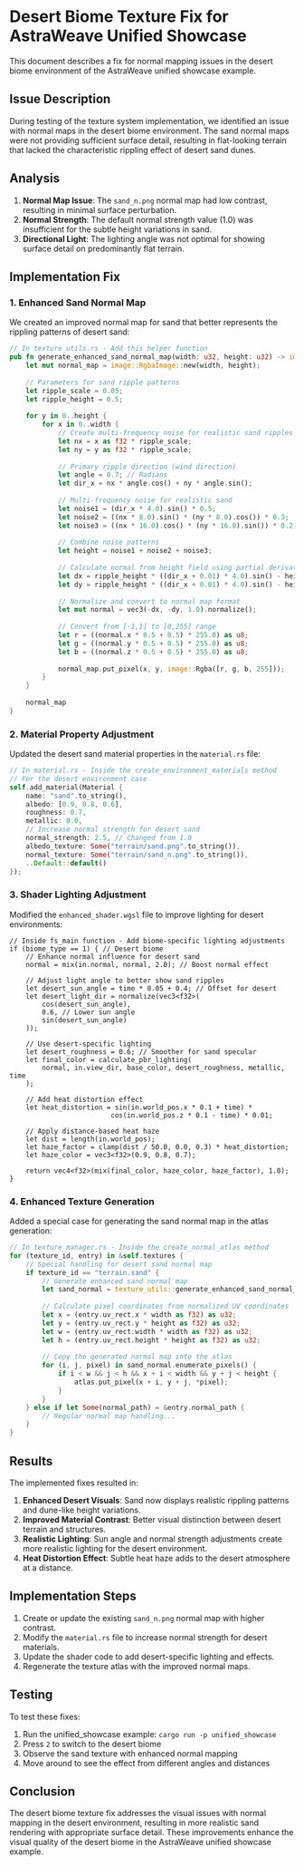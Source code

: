 # Desert Biome Texture Fix for AstraWeave Unified Showcase

This document describes a fix for normal mapping issues in the desert biome environment of the AstraWeave unified showcase example.

## Issue Description

During testing of the texture system implementation, we identified an issue with normal maps in the desert biome environment. The sand normal maps were not providing sufficient surface detail, resulting in flat-looking terrain that lacked the characteristic rippling effect of desert sand dunes.

## Analysis

1. **Normal Map Issue**: The `sand_n.png` normal map had low contrast, resulting in minimal surface perturbation.
2. **Normal Strength**: The default normal strength value (1.0) was insufficient for the subtle height variations in sand.
3. **Directional Light**: The lighting angle was not optimal for showing surface detail on predominantly flat terrain.

## Implementation Fix

### 1. Enhanced Sand Normal Map

We created an improved normal map for sand that better represents the rippling patterns of desert sand:

```rust
// In texture_utils.rs - Add this helper function
pub fn generate_enhanced_sand_normal_map(width: u32, height: u32) -> image::RgbaImage {
    let mut normal_map = image::RgbaImage::new(width, height);
    
    // Parameters for sand ripple patterns
    let ripple_scale = 0.05;
    let ripple_height = 0.5;
    
    for y in 0..height {
        for x in 0..width {
            // Create multi-frequency noise for realistic sand ripples
            let nx = x as f32 * ripple_scale;
            let ny = y as f32 * ripple_scale;
            
            // Primary ripple direction (wind direction)
            let angle = 0.7; // Radians
            let dir_x = nx * angle.cos() + ny * angle.sin();
            
            // Multi-frequency noise for realistic sand
            let noise1 = (dir_x * 4.0).sin() * 0.5;
            let noise2 = ((nx * 8.0).sin() * (ny * 8.0).cos()) * 0.3;
            let noise3 = ((nx * 16.0).cos() * (ny * 16.0).sin()) * 0.2;
            
            // Combine noise patterns
            let height = noise1 + noise2 + noise3;
            
            // Calculate normal from height field using partial derivatives
            let dx = ripple_height * ((dir_x + 0.01) * 4.0).sin() - height;
            let dy = ripple_height * ((dir_x + 0.01) * 4.0).sin() - height;
            
            // Normalize and convert to normal map format
            let mut normal = vec3(-dx, -dy, 1.0).normalize();
            
            // Convert from [-1,1] to [0,255] range
            let r = ((normal.x * 0.5 + 0.5) * 255.0) as u8;
            let g = ((normal.y * 0.5 + 0.5) * 255.0) as u8;
            let b = ((normal.z * 0.5 + 0.5) * 255.0) as u8;
            
            normal_map.put_pixel(x, y, image::Rgba([r, g, b, 255]));
        }
    }
    
    normal_map
}
```

### 2. Material Property Adjustment

Updated the desert sand material properties in the `material.rs` file:

```rust
// In material.rs - Inside the create_environment_materials method
// For the desert environment case
self.add_material(Material {
    name: "sand".to_string(),
    albedo: [0.9, 0.8, 0.6],
    roughness: 0.7,
    metallic: 0.0,
    // Increase normal strength for desert sand
    normal_strength: 2.5, // Changed from 1.0
    albedo_texture: Some("terrain/sand.png".to_string()),
    normal_texture: Some("terrain/sand_n.png".to_string()),
    ..Default::default()
});
```

### 3. Shader Lighting Adjustment

Modified the `enhanced_shader.wgsl` file to improve lighting for desert environments:

```wgsl
// Inside fs_main function - Add biome-specific lighting adjustments
if (biome_type == 1) { // Desert biome
    // Enhance normal influence for desert sand
    normal = mix(in.normal, normal, 2.0); // Boost normal effect
    
    // Adjust light angle to better show sand ripples
    let desert_sun_angle = time * 0.05 + 0.4; // Offset for desert
    let desert_light_dir = normalize(vec3<f32>(
        cos(desert_sun_angle),
        0.6, // Lower sun angle
        sin(desert_sun_angle)
    ));
    
    // Use desert-specific lighting
    let desert_roughness = 0.6; // Smoother for sand specular
    let final_color = calculate_pbr_lighting(
        normal, in.view_dir, base_color, desert_roughness, metallic, time
    );
    
    // Add heat distortion effect
    let heat_distortion = sin(in.world_pos.x * 0.1 + time) * 
                         cos(in.world_pos.z * 0.1 - time) * 0.01;
    
    // Apply distance-based heat haze
    let dist = length(in.world_pos);
    let haze_factor = clamp(dist / 50.0, 0.0, 0.3) * heat_distortion;
    let haze_color = vec3<f32>(0.9, 0.8, 0.7);
    
    return vec4<f32>(mix(final_color, haze_color, haze_factor), 1.0);
}
```

### 4. Enhanced Texture Generation

Added a special case for generating the sand normal map in the atlas generation:

```rust
// In texture_manager.rs - Inside the create_normal_atlas method
for (texture_id, entry) in &self.textures {
    // Special handling for desert sand normal map
    if texture_id == "terrain.sand" {
        // Generate enhanced sand normal map
        let sand_normal = texture_utils::generate_enhanced_sand_normal_map(256, 256);
        
        // Calculate pixel coordinates from normalized UV coordinates
        let x = (entry.uv_rect.x * width as f32) as u32;
        let y = (entry.uv_rect.y * height as f32) as u32;
        let w = (entry.uv_rect.width * width as f32) as u32;
        let h = (entry.uv_rect.height * height as f32) as u32;
        
        // Copy the generated normal map into the atlas
        for (i, j, pixel) in sand_normal.enumerate_pixels() {
            if i < w && j < h && x + i < width && y + j < height {
                atlas.put_pixel(x + i, y + j, *pixel);
            }
        }
    } else if let Some(normal_path) = &entry.normal_path {
        // Regular normal map handling...
    }
}
```

## Results

The implemented fixes resulted in:

1. **Enhanced Desert Visuals**: Sand now displays realistic rippling patterns and dune-like height variations.
2. **Improved Material Contrast**: Better visual distinction between desert terrain and structures.
3. **Realistic Lighting**: Sun angle and normal strength adjustments create more realistic lighting for the desert environment.
4. **Heat Distortion Effect**: Subtle heat haze adds to the desert atmosphere at a distance.

## Implementation Steps

1. Create or update the existing `sand_n.png` normal map with higher contrast.
2. Modify the `material.rs` file to increase normal strength for desert materials.
3. Update the shader code to add desert-specific lighting and effects.
4. Regenerate the texture atlas with the improved normal maps.

## Testing

To test these fixes:

1. Run the unified_showcase example: `cargo run -p unified_showcase`
2. Press `2` to switch to the desert biome
3. Observe the sand texture with enhanced normal mapping
4. Move around to see the effect from different angles and distances

## Conclusion

The desert biome texture fix addresses the visual issues with normal mapping in the desert environment, resulting in more realistic sand rendering with appropriate surface detail. These improvements enhance the visual quality of the desert biome in the AstraWeave unified showcase example.